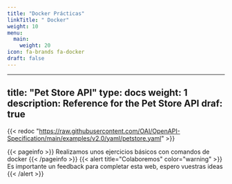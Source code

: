 ```yaml
---
title: "Docker Prácticas"
linkTitle: " Docker"
weight: 10
menu:
  main:
    weight: 20
icon: fa-brands fa-docker
draft: false    
---
```



---
title: "Pet Store API"
type: docs
weight: 1
description: Reference for the Pet Store API
draf: true
---

{{< redoc "https://raw.githubusercontent.com/OAI/OpenAPI-Specification/main/examples/v2.0/yaml/petstore.yaml" >}}


{{< pageinfo >}}
Realizamos unos ejercicios básicos con comandos de docker
{{< /pageinfo >}}
{{< alert title="Colaboremos" color="warning" >}}
Es importante un feedback para completar esta web, espero vuestras ideas
{{< /alert >}}

